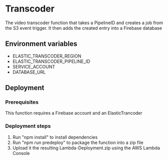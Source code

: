 # Transcoder

The video transcoder function that takes a PipelineID and creates a job from the S3 event trigger. It then adds the created entry into a Firebase database

## Environment variables

- ELASTIC_TRANSCODER_REGION
- ELASTIC_TRANSCODER_PIPELINE_ID
- SERVICE_ACCOUNT
- DATABASE_URL

## Deployment

### Prerequisites

This function requires a Firebase account and an ElasticTrancoder

### Deployment steps

1. Run "npm install" to install dependencies
2. Run "npm run predeploy" to package the function into a zip file
3. Upload it the resulting Lambda-Deployment.zip using the AWS Lambda Console
